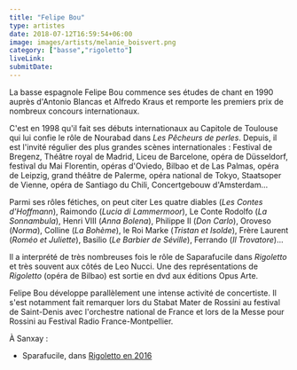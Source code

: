 ```yaml
---
title: "Felipe Bou"
type: artistes
date: 2018-07-12T16:59:54+06:00
image: images/artists/melanie_boisvert.png
category: ["basse","rigoletto"]
liveLink: 
submitDate: 
---
```


La basse espagnole Felipe Bou commence ses études de chant en 1990 auprès d'Antonio Blancas et Alfredo Kraus et remporte les premiers prix de nombreux concours internationaux.

C'est en 1998 qu'il fait ses débuts internationaux au Capitole de Toulouse qui lui confie le rôle de Nourabad dans *Les Pêcheurs de perles*. Depuis, il est l'invité régulier des plus grandes scènes internationales : Festival de Bregenz, Théâtre royal de Madrid, Liceu de Barcelone, opéra de Düsseldorf, festival du Mai Florentin, opéras d'Oviedo, Bilbao et de Las Palmas, opéra de Leipzig, grand théâtre de Palerme, opéra national de Tokyo, Staatsoper de Vienne, opéra de Santiago du Chili, Concertgebouw d'Amsterdam...

Parmi ses rôles fétiches, on peut citer Les quatre diables (*Les Contes d'Hoffmann*), Raimondo (*Lucia di Lammermoor*), Le Conte Rodolfo (*La Sonnambula*), Henri VIII (*Anna Bolena*), Philippe II (*Don Carlo*), Oroveso (*Norma*), Colline (*La Bohème*), le Roi Marke (*Tristan et Isolde*), Frère Laurent (*Roméo et Juliette*), Basilio (*Le Barbier de Séville*), Ferrando (*Il Trovatore*)...

Il a interprété de très nombreuses fois le rôle de Saparafucile dans *Rigoletto* et très souvent aux côtés de Leo Nucci. Une des représentations de *Rigoletto* (opéra de Bilbao) est sortie en dvd aux éditions Opus Arte.

Felipe Bou développe parallèlement une intense activité de concertiste. Il s'est notamment fait remarquer lors du Stabat Mater de Rossini au festival de Saint-Denis avec l'orchestre national de France et lors de la Messe pour Rossini au Festival Radio France-Montpellier. 


À Sanxay :
- Sparafucile, dans [Rigoletto en 2016](/portfolio/2016_rigoletto/)
